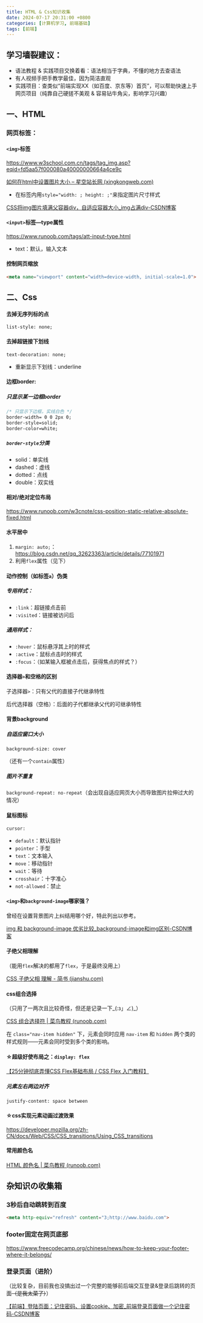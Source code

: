 ```yaml
---
title: HTML & Css知识收集
date: 2024-07-17 20:31:00 +0800
categories: [计算机学习, 前端基础]
tags: [前端]
---
```


## 学习墙裂建议：

- 语法教程 & 实践项目交换着看：语法相当于字典，不懂的地方去查语法   
- 有人视频手把手教学最佳，因为简洁直观    
- 实践项目：查类似“前端实现XX（如百度、京东等）首页”，可以帮助快速上手网页项目（纯靠自己硬搓不美观 & 容易钻牛角尖，影响学习兴趣）  

   

## 一、HTML

### 网页标签：

#### `<img>`标签 

https://www.w3school.com.cn/tags/tag_img.asp?eqid=fd5aa57f000080a40000000664a4ce9c

[如何在html中设置图片大小 – 星空站长网 (xingkongweb.com)](https://www.xingkongweb.com/81198.html)

- 在标签内用`style="width: ; height: ;"`来指定图片尺寸样式

[CSS将img图片填满父容器div，自适应容器大小_img占满div-CSDN博客](https://blog.csdn.net/qq_41999617/article/details/106685114)

#### `<input>`标签—type属性

https://www.runoob.com/tags/att-input-type.html

- text：默认，输入文本

#### 控制网页缩放

```html
<meta name="viewport" content="width=device-width, initial-scale=1.0">
```





## 二、Css

#### 去掉无序列标的点

`list-style: none;`     

#### 去掉超链接下划线

`text-decoration: none; `       

- 重新显示下划线：underline        

#### 边框border: 

##### 只显示某一边框border

```css
/* 只显示下边框，实线白色 */    
border-width= 0 0 2px 0;      
border-style=solid;   
border-color=white;    
```

##### `border-style`分类

- solid：单实线  
- dashed：虚线  
- dotted：点线  
- double：双实线  

#### 相对/绝对定位布局

<https://www.runoob.com/w3cnote/css-position-static-relative-absolute-fixed.html>    

#### 水平居中

1. `margin: auto;`：<https://blog.csdn.net/qq_32623363/article/details/77101971>    
2. 利用`flex`属性（见下）

#### 动作控制（如标签`a`）伪类

##### 专用样式：  

- `:link`：超链接点击前  
- `:visited`：链接被访问后  

##### 通用样式：

- `:hover`：鼠标悬浮其上时的样式  
- `:active`：鼠标点击时的样式  
- `:focus`：（如某输入框被点击后，获得焦点的样式？）  

#### 选择器`>`和空格的区别

子选择器`>`：只有父代的直接子代继承特性  

后代选择器（空格）：后面的子代都继承父代的可继承特性  

#### 背景background

##### 自适应窗口大小

`background-size: cover`  

（还有一个`contain`属性）  

##### 图片不重复

`background-repeat: no-repeat`（会出现自适应网页大小而导致图片拉伸过大的情况）  

#### 鼠标图标

`cursor:`  

- `default`：默认指针  
- `pointer`：手型  
- `text`：文本输入     
- `move`：移动指针      
- `wait`：等待    
- `crosshair`：十字准心      
- `not-allowed`：禁止       

#### `<img>`和`background-image`哪家强？

曾经在设置背景图片上纠结用哪个好，特此列出以参考。    

[img 和 background-image 优劣比较_background-image和img区别-CSDN博客](https://blog.csdn.net/bananasssss/article/details/84991247)    

#### 子绝父相理解

（能用`flex`解决的都用了`flex`，于是最终没用上）  

[CSS 子绝父相 理解 - 简书 (jianshu.com) ](https://www.jianshu.com/p/ee4909360904) 

#### css组合选择

（只用了一两次且比较奇怪，但还是记录一下\_(:з」∠)\_）  

[CSS 组合选择符 | 菜鸟教程 (runoob.com)](https://www.runoob.com/css/css-combinators.html)  

在 `class="nav-item hidden"` 下，元素会同时应用 `nav-item` 和 `hidden` 两个类的样式规则——元素会同时受到多个类的影响。  

#### ☆超级好使布局之：`display: flex`

[【25分钟彻底弄懂CSS Flex基础布局 / CSS Flex 入门教程】]( https://www.bilibili.com/video/BV1A44y1Z7Bp/?share_source=copy_web&vd_source=e51e11077d736ca87fca4ff295f52dc2)    

##### 元素左右两边对齐    

`justify-content: space between`    

#### ☆css实现元素动画过渡效果

<https://developer.mozilla.org/zh-CN/docs/Web/CSS/CSS_transitions/Using_CSS_transitions>    

#### 常用颜色名

[HTML 颜色名 | 菜鸟教程 (runoob.com)](https://www.runoob.com/tags/html-colorname.html)    



## 杂知识の收集箱

### 3秒后自动跳转到百度

```html
<meta http-equiv="refresh" content="3;http://www.baidu.com">  
```

### footer固定在网页底部

<https://www.freecodecamp.org/chinese/news/how-to-keep-your-footer-where-it-belongs/>  

### 登录页面（进阶）

（比较复杂，目前我也没搞出过一个完整的能够前后端交互登录&登录后跳转的页面~~（是我太菜了）~~）

[【前端】登陆页面：记住密码、设置cookie、加密_前端登录页面做一个记住密码-CSDN博客](https://blog.csdn.net/karshey/article/details/136437548?utm_medium=distribute.pc_relevant.none-task-blog-2~default~baidujs_baidulandingword~default-1-136437548-blog-117887735.235^v43^pc_blog_bottom_relevance_base5&spm=1001.2101.3001.4242.2&utm_relevant_index=4)   